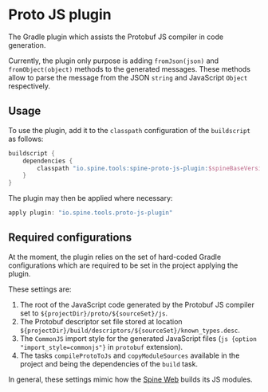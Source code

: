 # Proto JS plugin

The Gradle plugin which assists the Protobuf JS compiler in code generation.

Currently, the plugin only purpose is adding `fromJson(json)` and `fromObject(object)` methods to 
the generated messages. These methods allow to parse the message from the JSON `string` and 
JavaScript `Object` respectively.

## Usage

To use the plugin, add it to the `classpath` configuration of the `buildscript` as follows:

```groovy
buildscript {
    dependencies {
        classpath "io.spine.tools:spine-proto-js-plugin:$spineBaseVersion"
    }
}
```

The plugin may then be applied where necessary:

```groovy
apply plugin: "io.spine.tools.proto-js-plugin"
```

## Required configurations

At the moment, the plugin relies on the set of hard-coded Gradle configurations which are required 
to be set in the project applying the plugin.

These settings are:

1. The root of the JavaScript code generated by the Protobuf JS compiler set to 
   `${projectDir}/proto/${sourceSet}/js`.
2. The Protobuf descriptor set file stored at location 
   `${projectDir}/build/descriptors/${sourceSet}/known_types.desc`.
3. The `CommonJS` import style for the generated JavaScript files 
   (`js {option "import_style=commonjs"}` in `protobuf` extension).
4. The tasks `compileProtoToJs` and `copyModuleSources` available in the project and being the 
   dependencies of the `build` task.

In general, these settings mimic how the [Spine Web](https://github.com/SpineEventEngine/web) 
builds its JS modules.
